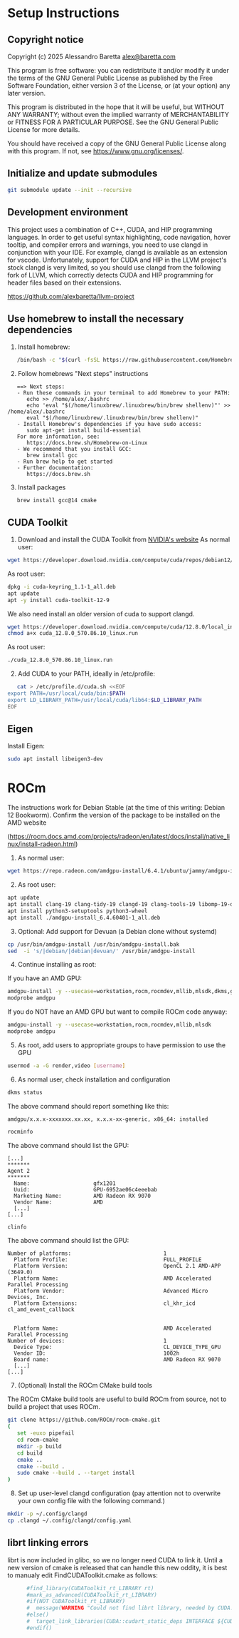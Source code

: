 # Setup Instructions

## Copyright notice
Copyright (c) 2025 Alessandro Baretta <alex@baretta.com>

This program is free software: you can redistribute it and/or modify
it under the terms of the GNU General Public License as published by
the Free Software Foundation, either version 3 of the License, or
(at your option) any later version.

This program is distributed in the hope that it will be useful,
but WITHOUT ANY WARRANTY; without even the implied warranty of
MERCHANTABILITY or FITNESS FOR A PARTICULAR PURPOSE.  See the
GNU General Public License for more details.

You should have received a copy of the GNU General Public License
along with this program.  If not, see <https://www.gnu.org/licenses/>.


<!-- source path: SETUP.md -->

## Initialize and update submodules
```bash
git submodule update --init --recursive
```

## Development environment
This project uses a combination of C++, CUDA, and HIP programming languages. In order to get useful
syntax highlighting, code navigation, hover tooltip, and compiler errors and warnings, you need to
use clangd in conjunction with your IDE. For example, clangd is available as an extension for vscode.
Unfortunately, support for CUDA and HIP in the LLVM project's stock clangd is very limited, so you
should use clangd from the following fork of LLVM, which correctly detects CUDA and HIP programming
for header files based on their extensions.

https://github.com/alexbaretta/llvm-project

## Use homebrew to install the necessary dependencies

1. Install homebrew:
```bash
   /bin/bash -c "$(curl -fsSL https://raw.githubusercontent.com/Homebrew/install/HEAD/install.sh)"
```
2. Follow homebrews "Next steps" instructions
```
   ==> Next steps:
   - Run these commands in your terminal to add Homebrew to your PATH:
      echo >> /home/alex/.bashrc
      echo 'eval "$(/home/linuxbrew/.linuxbrew/bin/brew shellenv)"' >> /home/alex/.bashrc
      eval "$(/home/linuxbrew/.linuxbrew/bin/brew shellenv)"
   - Install Homebrew's dependencies if you have sudo access:
      sudo apt-get install build-essential
   For more information, see:
      https://docs.brew.sh/Homebrew-on-Linux
   - We recommend that you install GCC:
      brew install gcc
   - Run brew help to get started
   - Further documentation:
      https://docs.brew.sh
```
3. Install packages
```
   brew install gcc@14 cmake
```

## CUDA Toolkit

1. Download and install the CUDA Toolkit from [NVIDIA's website](https://developer.nvidia.com/cuda-downloads)
As normal user:
```bash
wget https://developer.download.nvidia.com/compute/cuda/repos/debian12/x86_64/cuda-keyring_1.1-1_all.deb
```

As root user:
```bash
dpkg -i cuda-keyring_1.1-1_all.deb
apt update
apt -y install cuda-toolkit-12-9
```

We also need install an older version of cuda to support clangd.
```bash
wget https://developer.download.nvidia.com/compute/cuda/12.8.0/local_installers/cuda_12.8.0_570.86.10_linux.run
chmod a+x cuda_12.8.0_570.86.10_linux.run
```

As root user:
```bash
./cuda_12.8.0_570.86.10_linux.run
```


2. Add CUDA to your PATH, ideally in /etc/profile:
```bash
   cat > /etc/profile.d/cuda.sh <<EOF
export PATH=/usr/local/cuda/bin:$PATH
export LD_LIBRARY_PATH=/usr/local/cuda/lib64:$LD_LIBRARY_PATH
EOF
```

## Eigen

Install Eigen:
```bash
sudo apt install libeigen3-dev
```

# ROCm

The instructions work for Debian Stable (at the time of this writing: Debian 12 Bookworm). Confirm the
version of the package to be installed on the AMD website

(https://rocm.docs.amd.com/projects/radeon/en/latest/docs/install/native_linux/install-radeon.html)

1. As normal user:
```bash
wget https://repo.radeon.com/amdgpu-install/6.4.1/ubuntu/jammy/amdgpu-install_6.4.60401-1_all.deb
```

2. As root user:
```bash
apt update
apt install clang-19 clang-tidy-19 clangd-19 clang-tools-19 libomp-19-dev libstdc++-13-dev
apt install python3-setuptools python3-wheel
apt install ./amdgpu-install_6.4.60401-1_all.deb
```

3. Optional: Add support for Devuan (a Debian clone without systemd)
```bash
cp /usr/bin/amdgpu-install /usr/bin/amdgpu-install.bak
sed  -i 's/|debian/|debian|devuan/' /usr/bin/amdgpu-install
```

4. Continue installing as root:

If you have an AMD GPU:
```bash
amdgpu-install -y --usecase=workstation,rocm,rocmdev,mllib,mlsdk,dkms,graphics
modprobe amdgpu
```

If you do NOT have an AMD GPU but want to compile ROCm code anyway:
```bash
amdgpu-install -y --usecase=workstation,rocm,rocmdev,mllib,mlsdk
modprobe amdgpu
```


5. As root, add users to appropriate groups to have permission to use the GPU
```bash
usermod -a -G render,video [username]
```

6. As normal user, check installation and configuration
```bash
dkms status
```
The above command should report something like this:
```
amdgpu/x.x.x-xxxxxxx.xx.xx, x.x.x-xx-generic, x86_64: installed
```

```bash
rocminfo
```
The above command should list the GPU:
```
[...]
*******
Agent 2
*******
  Name:                    gfx1201
  Uuid:                    GPU-6952ae06c4eeebab
  Marketing Name:          AMD Radeon RX 9070
  Vendor Name:             AMD
  [...]
[...]
```

```bash
clinfo
```
The above command should list the GPU:
```
Number of platforms:                             1
  Platform Profile:                              FULL_PROFILE
  Platform Version:                              OpenCL 2.1 AMD-APP (3649.0)
  Platform Name:                                 AMD Accelerated Parallel Processing
  Platform Vendor:                               Advanced Micro Devices, Inc.
  Platform Extensions:                           cl_khr_icd cl_amd_event_callback


  Platform Name:                                 AMD Accelerated Parallel Processing
Number of devices:                               1
  Device Type:                                   CL_DEVICE_TYPE_GPU
  Vendor ID:                                     1002h
  Board name:                                    AMD Radeon RX 9070
  [...]
[...]
```

7. (Optional) Install the ROCm CMake build tools

The ROCm CMake build tools are useful to build ROCm from source, not to build a project that uses ROCm.

```bash
git clone https://github.com/ROCm/rocm-cmake.git
(
   set -euxo pipefail
   cd rocm-cmake
   mkdir -p build
   cd build
   cmake ..
   cmake --build .
   sudo cmake --build . --target install
)
```

8. Set up user-level clangd configuration (pay attention not to overwrite your own config file with the following command.)
```bash
mkdir -p ~/.config/clangd
cp .clangd ~/.config/clangd/config.yaml
```

## librt linking errors

librt is now included in glibc, so we no longer need CUDA to link it. Until a new version of cmake is
released that can handle this new oddity, it is best to manualy edit FindCUDAToolkit.cmake as follows:

```cmake
      #find_library(CUDAToolkit_rt_LIBRARY rt)
      #mark_as_advanced(CUDAToolkit_rt_LIBRARY)
      #if(NOT CUDAToolkit_rt_LIBRARY)
      #  message(WARNING "Could not find librt library, needed by CUDA::cudart_static")
      #else()
      #  target_link_libraries(CUDA::cudart_static_deps INTERFACE ${CUDAToolkit_rt_LIBRARY})
      #endif()
```
